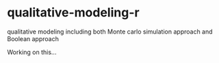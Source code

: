 # qualitative-modeling-r
qualitative modeling including both Monte carlo simulation approach and Boolean approach  

Working on this...
